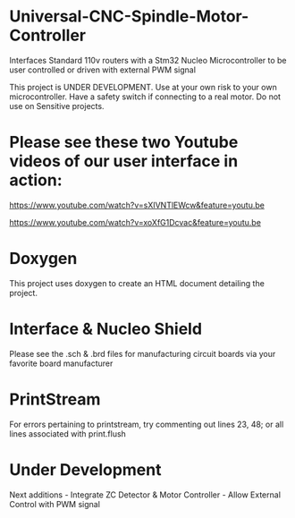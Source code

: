 # Universal-CNC-Spindle-Motor-Controller
Interfaces Standard 110v routers with a Stm32 Nucleo Microcontroller to be user controlled or driven with external PWM signal

This project is UNDER DEVELOPMENT. Use at your own risk to your own microcontroller. Have a safety switch if connecting to a real motor. Do not use on Sensitive projects.

# Please see these two Youtube videos of our user interface in action:

https://www.youtube.com/watch?v=sXIVNTlEWcw&feature=youtu.be

https://www.youtube.com/watch?v=xoXfG1Dcvac&feature=youtu.be

# Doxygen

This project uses doxygen to create an HTML document detailing the project.

# Interface & Nucleo Shield

Please see the .sch & .brd files for manufacturing circuit boards via your favorite board manufacturer

# PrintStream

For errors pertaining to printstream, try commenting out lines 23, 48; or all lines associated with print.flush

# Under Development

  Next additions
    - Integrate ZC Detector & Motor Controller
    - Allow External Control with PWM signal
